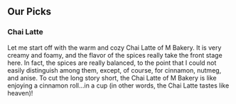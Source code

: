 <h2>Our Picks</h2>

<h3>Chai Latte</h3>
Let me start off with the warm and cozy Chai Latte of M Bakery. It is very creamy and foamy, and the flavor of the spices really take the front stage here. In fact, the spices are really balanced, to the point that I could not easily distinguish among them, except, of course, for cinnamon, nutmeg, and anise. To cut the long story short, the Chai Latte of M Bakery is like enjoying a cinnamon roll...in a cup (in other words, the Chai Latte tastes like heaven)!